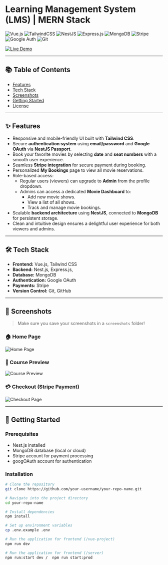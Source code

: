 # Learning Management System (LMS) | MERN Stack

![Vue.js](https://img.shields.io/badge/Frontend-Vue.js-42b883?logo=vue.js)
![TailwindCSS](https://img.shields.io/badge/Style-TailwindCSS-38B2AC?logo=tailwindcss)
![NestJS](https://img.shields.io/badge/Backend-NestJS-e0234e?logo=nestjs)
![Express.js](https://img.shields.io/badge/Server-Express-black?logo=express)
![MongoDB](https://img.shields.io/badge/Database-MongoDB-4EA94B?logo=mongodb)
![Stripe](https://img.shields.io/badge/Payments-Stripe-6772e5?logo=stripe)
![Google Auth](https://img.shields.io/badge/Auth-Google-4285F4?logo=google)
![Git](https://img.shields.io/badge/VersionControl-Git-orange?logo=git)


[![Live Demo](https://img.shields.io/badge/Live-Demo-green?style=for-the-badge&logo=vercel)](https://free-realm-quickshow.netlify.app/)

---

## 📚 Table of Contents

- [Features](#-features)
- [Tech Stack](#-tech-stack)
- [Screenshots](#-screenshots)
- [Getting Started](#-getting-started)
- [License](#-license)

---

## ✨ Features

- Responsive and mobile-friendly UI built with **Tailwind CSS**.
- Secure **authentication system** using **email/password** and **Google OAuth** via **NestJS Passport**.
- Book your favorite movies by selecting **date** and **seat numbers** with a smooth user experience.
- Seamless **Stripe integration** for secure payment during booking.
- Personalized **My Bookings** page to view all movie reservations.
- Role-based access:
  - Regular users (viewers) can upgrade to **Admin** from the profile dropdown.
  - Admins can access a dedicated **Movie Dashboard** to:
    - Add new movie shows.
    - View a list of all shows.
    - Track and manage movie bookings.
- Scalable **backend architecture** using **NestJS**, connected to **MongoDB** for persistent storage.
- Clean and intuitive design ensures a delightful user experience for both viewers and admins.


---

## 🛠️ Tech Stack

- **Frontend:** Vue.js, Tailwind CSS
- **Backend:** Nest.js, Express.js,
- **Database:** MongoDB
- **Authentication:** Google OAuth
- **Payments:** Stripe
- **Version Control:** Git, GitHub

---

## 📸 Screenshots

> Make sure you save your screenshots in a `screenshots` folder!

### 🏠 Home Page
![Home Page](./vue-project/public/admin-quickshot.png)

### 🎥 Course Preview
![Course Preview](./vue-project/public/book-quickshow.png)

### 💳 Checkout (Stripe Payment)
![Checkout Page](./vue-project/public/stripe.png)


---

## 🚀 Getting Started

### Prerequisites

- Nest.js installed
- MongoDB database (local or cloud)
- Stripe account for payment processing
- googOAuth account for authentication

### Installation

```bash
# Clone the repository
git clone https://github.com/your-username/your-repo-name.git

# Navigate into the project directory
cd your-repo-name

# Install dependencies
npm install

# Set up environment variables
cp .env.example .env

# Run the application for frontend (/vue-project)
npm run dev

# Run the application for frontend (/server)
npm run:start dev /  npm run start:prod
